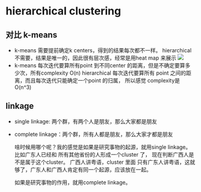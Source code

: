 # hierarchical clustering

## 对比 k-means 
 * k-means 需要提前确定k centers，得到的结果每次都不一样。 hierarchical 不需要，结果是唯一的，因此很有层次感，经常是用heat map 来展示
   ![](https://2.bp.blogspot.com/-38wWn7KD6v0/TgTJskG1ujI/AAAAAAAAC5g/0k33b0L5fL8/s400/heatmap.png)
 * k-means 每次迭代要算所有point 到不同center 的距离，但是不确定要算多少次，所有complexity O(n)
   hierarchical 每次迭代要算所有 point 之间的距离，而且每次迭代只能确定一个point 的归属，
   所以感觉 complexity是 O(n^3)

## linkage
* single linkage: 两个群，有两个人是朋友，那么大家都是朋友   
* complete linkage：两个群，所有人都是朋友，那么大家才都是朋友   

   啥时候用哪个呢？我的感觉是如果是研究事物的起源，就用single linkage。 比如广东人已经和
   所有其他省份的人形成一个cluster 了， 现在判断广西人是不是属于这个cluster。 广西人讲粤语，cluster 里面
   只有广东人讲粤语，这就够了，广东人和广西人肯定有同一个起源，应该放在一起。

   如果是研究事物的作用，就用complete linkage。      
